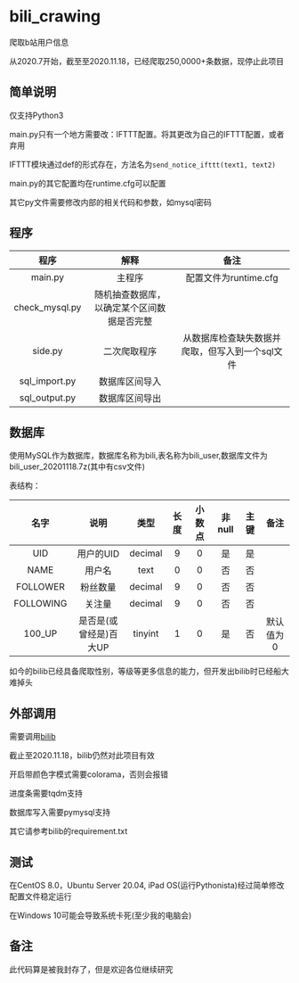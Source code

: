 # bili_crawing

爬取b站用户信息

从2020.7开始，截至至2020.11.18，已经爬取250,0000+条数据，现停止此项目

## 简单说明

仅支持Python3

main.py只有一个地方需要改：IFTTT配置。将其更改为自己的IFTTT配置，或者弃用

IFTTT模块通过def的形式存在，方法名为```send_notice_ifttt(text1, text2)```

main.py的其它配置均在runtime.cfg可以配置

其它py文件需要修改内部的相关代码和参数，如mysql密码

## 程序

| 程序 | 解释 | 备注 |
| :---:| :---: | :---: |
| main.py | 主程序 | 配置文件为runtime.cfg |
| check_mysql.py | 随机抽查数据库，以确定某个区间数据是否完整 |  |
| side.py | 二次爬取程序 | 从数据库检查缺失数据并爬取，但写入到一个sql文件 |
| sql_import.py | 数据库区间导入 |  |
| sql_output.py | 数据库区间导出 |  |

## 数据库

使用MySQL作为数据库，数据库名称为bili,表名称为bili_user,数据库文件为bili_user_20201118.7z(其中有csv文件)

表结构：

| 名字 | 说明 | 类型 | 长度 | 小数点 | 非null | 主键 | 备注 | 
| :---:| :---: | :---: | :---: | :---: | :---: |:---: |:---: |
| UID | 用户的UID | decimal | 9 | 0 | 是 | 是 | |
| NAME | 用户名 | text | 0 | 0 | 否 | 否 | |
| FOLLOWER | 粉丝数量 | decimal | 9 | 0 | 否 | 否 | |
| FOLLOWING | 关注量 | decimal | 9 | 0 | 否 | 否 | |
| 100_UP | 是否是(或曾经是)百大UP | tinyint | 1 | 0 | 是 | 否 | 默认值为0 |

如今的bilib已经具备爬取性别，等级等更多信息的能力，但开发出bilib时已经船大难掉头

## 外部调用

需要调用[bilib](https://github.com/OlafZhang/bilib)

截止至2020.11.18，bilib仍然对此项目有效

开启带颜色字模式需要colorama，否则会报错

进度条需要tqdm支持

数据库写入需要pymysql支持

其它请参考bilib的requirement.txt

## 测试

在CentOS 8.0，Ubuntu Server 20.04, iPad OS(运行Pythonista)经过简单修改配置文件稳定运行

在Windows 10可能会导致系统卡死(至少我的电脑会)

## 备注

此代码算是被我封存了，但是欢迎各位继续研究